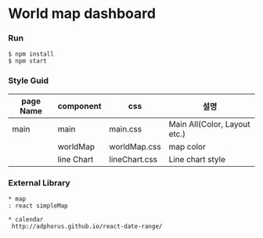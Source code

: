 # World map dashboard

### Run 
```
$ npm install
$ npm start
```

### Style Guid

| page Name | component  | css           | 설명                         |
|-----------|------------|---------------|------------------------------|
| main      | main       | main.css      | Main All(Color, Layout etc.) |
|           | worldMap   | worldMap.css  | map color                  |
|           | line Chart | lineChart.css | Line chart style            |

### External Library

    * map
    : react simpleMap
    
    * calendar
     http://adphorus.github.io/react-date-range/